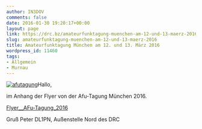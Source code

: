 ```yaml
---
author: IN3DOV
comments: false
date: 2016-01-30 19:20:17+00:00
layout: page
link: https://drc.bz/amateurfunktagung-muenchen-am-12-und-13-maerz-2016/
slug: amateurfunktagung-muenchen-am-12-und-13-maerz-2016
title: Amateurfunktagung München am 12. und 13. März 2016
wordpress_id: 11460
tags:
- Allgemein
- Murnau
---
```


[![afutagung](https://drc.bz/wp-content/uploads/2016/01/afutagung.jpg)](https://drc.bz/wp-content/uploads/2016/01/afutagung.jpg)Hallo,

im Anhang der Flyer von der Afu-Tagung München 2016.

[Flyer__AFu-Tagung_2016](https://drc.bz/wp-content/uploads/2016/01/Flyer__AFu-Tagung_2016.pdf)

Gruß Peter DL1PN, Außenstelle Nord des DRC


